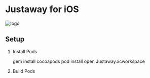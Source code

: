 # Justaway for iOS

![logo](http://justaway.info/static/img/logo.svg)

## Setup

1. Install Pods

	gem install cocoapods
	pod install
	open Justaway.xcworkspace

2. Build Pods
